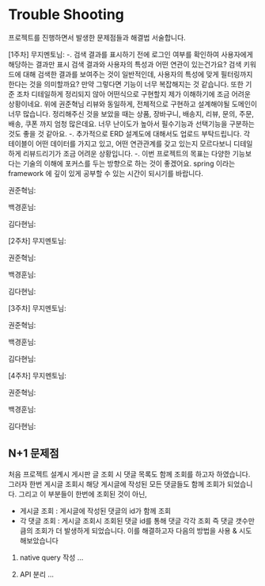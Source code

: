 # Trouble Shooting
프로젝트를 진행하면서 발생한 문제점들과 해결법 서술합니다.

[1주차]
무지멘토님: 
-. 검색 결과를 표시하기 전에 로그인 여부를 확인하여 사용자에게 해당하는 결과만 표시 검색 결과와 사용자의 특성과 어떤 연관이 있는건가요? 검색 키워드에 대해 검색한 결과를 보여주는 것이 일반적인데, 사용자의 특성에 맞게 필터링까지 한다는 것을 의미할까요? 만약 그렇다면 기능이 너무 복잡해지는 것 같습니다. 또한 기준 조차 디테일하게 정리되지 않아 어떤식으로 구현할지 제가 이해하기에 조금 어려운 상황이네요.
위에 권준혁님 리뷰와 동일하게, 전체적으로 구현하고 설계해야될 도메인이 너무 많습니다. 정리해주신 것을 보았을 때는 상품, 장바구니, 배송지, 리뷰, 문의, 주문, 배송, 쿠폰 까지 엄청 많은데요. 너무 난이도가 높아서 필수기능과 선택기능을 구분하는 것도 좋을 것 같아요.
-. 추가적으로 ERD 설계도에 대해서도 업로드 부탁드립니다. 각 테이블이 어떤 데이터를 가지고 있고, 어떤 연관관계를 갖고 있는지 모르다보니 디테일하게 리뷰드리기가 조금 어려운 상황입니다.
-. 이번 프로젝트의 목표는 다양한 기능보다는 기술의 이해에 포커스를 두는 방향으로 하는 것이 좋겠어요. spring 이라는 framework 에 깊이 있게 공부할 수 있는 시간이 되시기를 바랍니다.

권준혁님:

백경훈님:

김다현님:

[2주차]
무지멘토님:

권준혁님:

백경훈님:

김다현님:

[3주차]
무지멘토님:

권준혁님:

백경훈님:

김다현님:

[4주차]
무지멘토님:

권준혁님:

백경훈님:

김다현님:



## N+1 문제점 
처음 프로젝트 설계시 게시판 글 조회 시 댓글 목록도 함께 조회를 하고자 하였습니다. 그러자 한번 게시글 조회시 해당 게시글에 작성된 모든 댓글들도 함께 조회가 되었습니다.
그리고 이 부분들이 한번에 조회된 것이 아닌, 
- 게시글 조회 : 게시글에 작성된 댓글의 id가 함께 조회
- 각 댓글 조회 : 게시글 조회시 조회된 댓글 id를 통해 댓글 각각 조회
즉 댓글 갯수만큼의 조회가 더 발생하게 되었습니다. 이를 해결하고자 다음의 방법을 사용 & 시도해보았습니다

1. native query 작성
...

2. API 분리
...